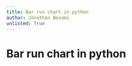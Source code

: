 ```yaml
---
title: Bar run chart in python
author: Jonathan Besomi
unlisted: True
---
```


# Bar run chart in python
